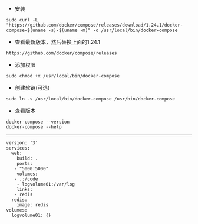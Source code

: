 - 安装
```
sudo curl -L "https://github.com/docker/compose/releases/download/1.24.1/docker-compose-$(uname -s)-$(uname -m)" -o /usr/local/bin/docker-compose
```

- 查看最新版本，然后替换上面的1.24.1
```
https://github.com/docker/compose/releases
```

- 添加权限
```
sudo chmod +x /usr/local/bin/docker-compose
```

- 创建软链(可选)
```
sudo ln -s /usr/local/bin/docker-compose /usr/bin/docker-compose
```

- 查看版本
```
docker-compose --version
docker-compose --help
```

---- 

```
version: '3'
services:
  web:
    build: .
    ports:
   - "5000:5000"
    volumes:
   - .:/code
    - logvolume01:/var/log
    links:
   - redis
  redis:
    image: redis
volumes:
  logvolume01: {}
```
